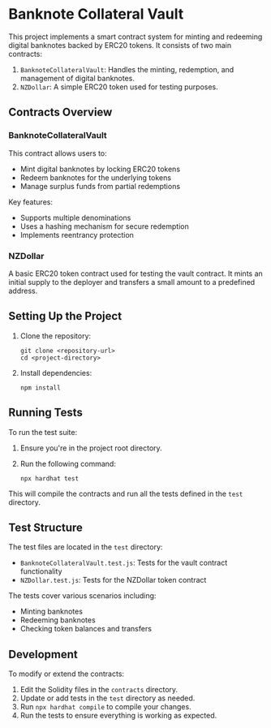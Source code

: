 # Banknote Collateral Vault

This project implements a smart contract system for minting and redeeming digital banknotes backed by ERC20 tokens. It consists of two main contracts:

1. `BanknoteCollateralVault`: Handles the minting, redemption, and management of digital banknotes.
2. `NZDollar`: A simple ERC20 token used for testing purposes.

## Contracts Overview

### BanknoteCollateralVault

This contract allows users to:
- Mint digital banknotes by locking ERC20 tokens
- Redeem banknotes for the underlying tokens
- Manage surplus funds from partial redemptions

Key features:
- Supports multiple denominations
- Uses a hashing mechanism for secure redemption
- Implements reentrancy protection

### NZDollar

A basic ERC20 token contract used for testing the vault contract. It mints an initial supply to the deployer and transfers a small amount to a predefined address.

## Setting Up the Project

1. Clone the repository:
   ```
   git clone <repository-url>
   cd <project-directory>
   ```

2. Install dependencies:
   ```
   npm install
   ```

## Running Tests

To run the test suite:

1. Ensure you're in the project root directory.

2. Run the following command:
   ```
   npx hardhat test
   ```

This will compile the contracts and run all the tests defined in the `test` directory.

## Test Structure

The test files are located in the `test` directory:

- `BanknoteCollateralVault.test.js`: Tests for the vault contract functionality
- `NZDollar.test.js`: Tests for the NZDollar token contract

The tests cover various scenarios including:
- Minting banknotes
- Redeeming banknotes
- Checking token balances and transfers

## Development

To modify or extend the contracts:

1. Edit the Solidity files in the `contracts` directory.
2. Update or add tests in the `test` directory as needed.
3. Run `npx hardhat compile` to compile your changes.
4. Run the tests to ensure everything is working as expected.